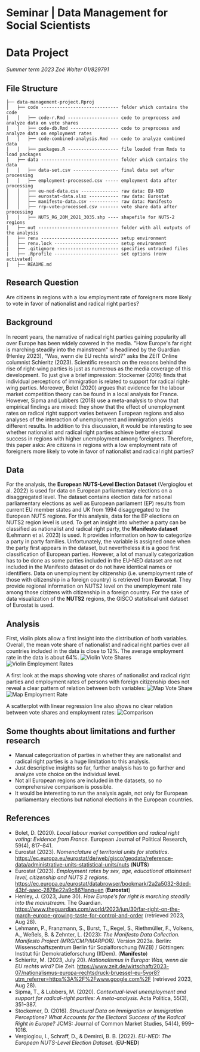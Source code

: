 # Seminar | Data Management for Social Scientists 
# Data Project 

*Summer term 2023*
*Zoé Wolter*
*01/829791*

## File Structure

```
├── data-management-project.Rproj
│   ├── code ----------------------------- folder which contains the code
│   │   ├── code-r.Rmd ------------------- code to preprocess and analyze data on vote shares 
│   │   ├── code-db.Rmd ------------------ code to preprocess and analyze data on employment rates
│   │   ├── code-combined-analysis.Rmd --- code to analyze combined data
│   │   ├── packages.R ------------------- file loaded from Rmds to load packages 
│   ├── data ----------------------------- folder which contains the data
│   │   ├── data-set.csv ----------------- final data set after processing 
│   │   ├── employment-processed.csv ----- employment data after processing 
│   │   ├── eu-ned-data.csv -------------- raw data: EU-NED
│   │   ├── eurostat-data.xlsx ----------- raw data: Eurostat
│   │   ├── manifesto-data.csv ----------- raw data: Manifesto
│   │   ├── rrp-vote-processed.csv ------- vote share data after processing
│   │   ├── NUTS_RG_20M_2021_3035.shp ---- shapefile for NUTS-2 regions
│   ├── out ------------------------------ folder with all outputs of the analysis
│   ├── renv ----------------------------- setup environment 
│   ├── renv.lock ------------------------ setup environment 
|   ├── .gitignore ----------------------- specifies untracked files 
|   ├── .Rprofile ------------------------ set options (renv activated)
|   ├── README.md
```

## Research Question
Are citizens in regions with a low employment rate of foreigners more likely to vote in favor of nationalist and radical right parties?

## Background
In recent years, the narrative of radical right parties gaining popularity all over Europe has been widely covered in the media. "How Europe's far right is marching steadily into the mainstream" is headlined by the Guardian (Henley 2023), "Was, wenn die EU rechts wird?" asks the ZEIT Online columnist Schieritz (2023). Scientific research on the reasons behind the rise of right-wing parties is just as numerous as the media coverage of this development. To just give a brief impression: Stockemer (2016) finds that individual perceptions of immigration is related to support for radical right-wing parties. Moreover, Bolet (2020) argues that evidence for the labour market competition theory can be found in a local analysis for France. However, Sipma and Lubbers (2018) use a meta-analysis to show that empirical findings are mixed: they show that the effect of unemployment rates on radical right support varies between European regions and also analyses of the interaction of unemployment and immigration yields different results. In addition to this discussion, it would be interesting to see whether nationalist and radical right parties achieve better electoral success in regions with higher unemployment among foreigners. Therefore, this paper asks: Are citizens in regions with a low employment rate of foreigners more likely to vote in favor of nationalist and radical right parties?

## Data
For the analysis, the **European NUTS-Level Election Dataset** (Vergioglou et al. 2022) is used for data on European parliamentary elections on a disaggregated level. The dataset contains election data for national parliamentary elections as well as European parliament (EP) results from current EU member states and UK from 1994 disaggregated to the European NUTS regions. For this analysis, data for the EP elections on NUTS2 region level is used. To get an insight into whether a party can be classified as nationalist and radical right party, the **Manifesto dataset** (Lehmann et al. 2023) is used. It provides information on how to categorize a party in party families. Unfortunately, the variable is assigned once when the party first appears in the dataset, but nevertheless it is a good first classification of European parties. However, a lot of manually categorization has to be done as some parties included in the EU-NED dataset are not included in the Manifesto dataset or do not have identical names or identifiers. Data on unemployment by citizenship (i.e. unemployment rate of those with citizenship in a foreign country) is retrieved from **Eurostat**. They provide regional information on NUTS2 level on the unemployment rate among those cizizens with citizenship in a foreign country. For the sake of data visualization of the **NUTS2** regions, the GISCO statistical unit dataset of Eurostat is used.

## Analysis

First, violin plots allow a first insight into the distribution of both variables. Overall, the mean vote share of nationalist and radical right parties over all countries included in the data is close to 12%. The average employment rate in the data is about 64%.
![Violin Vote Shares](https://github.com/ZoeWolter/data-management-project/blob/main/out/vote-shares-rrp.png?raw=true)
![Violin Employment Rates](https://github.com/ZoeWolter/data-management-project/blob/main/out/employment-rates.png?raw=true)

A first look at the maps showing vote shares of nationalist and radical right parties and employment rates of persons with foreign citizenship does not reveal a clear pattern of relation between both variables:
![Map Vote Share](https://github.com/ZoeWolter/data-management-project/blob/main/out/vote-shares-rrp-map.png?raw=true)
![Map Employment Rate](https://github.com/ZoeWolter/data-management-project/blob/main/out/employment-rates-map.png?raw=true)

A scatterplot with linear regression line also shows no clear relation between vote shares and employment rates:
![Comparison](https://github.com/ZoeWolter/data-management-project/blob/main/out/employment-voteshares.png?raw=true)

## Some thoughts about limitations and further research
- Manual categorization of parties in whether they are nationalist and radical right parties is a huge limitation to this analysis.
- Just descriptive insights so far, further analysis has to go further and analyze vote choice on the individual level. 
- Not all European regions are included in the datasets, so no comprehensive comparison is possible.
- It would be interesting to run the analysis again, not only for European parliamentary elections but national elections in the European countries. 

## References
- Bolet, D. (2020). *Local labour market competition and radical right voting: Evidence from France.* European Journal of Political Research, 59(4), 817–841. 
- Eurostat (2023). *Nomenclature of territorial units for statistics*. https://ec.europa.eu/eurostat/de/web/gisco/geodata/reference-data/administrative-units-statistical-units/nuts (**NUTS**)
- Eurostat (2023). *Employment rates by sex, age, educational attainment level, citizenship and NUTS 2 regions*. https://ec.europa.eu/eurostat/databrowser/bookmark/2a2a5032-8ded-43bf-aaec-2878e22a9c86?lang=en (**Eurostat**)
- Henley, J. (2023, June 30). *How Europe’s far right is marching steadily into the mainstream.* The Guardian. https://www.theguardian.com/world/2023/jun/30/far-right-on-the-march-europe-growing-taste-for-control-and-order (retrieved 2023, Aug 28).
- Lehmann, P., Franzmann, S., Burst, T., Regel, S., Riethmüller, F., Volkens, A., Weßels, B. & Zehnter, L. (2023): *The Manifesto Data Collection. Manifesto Project (MRG/CMP/MARPOR).* Version 2023a. Berlin: Wissenschaftszentrum Berlin für Sozialforschung (WZB) / Göttingen: Institut für Demokratieforschung (IfDem). (**Manifesto**)
- Schieritz, M. (2023, July 20). *Nationalismus in Europa: Was, wenn die EU rechts wird?* Die Zeit. https://www.zeit.de/wirtschaft/2023-07/nationalismus-europa-rechtsdruck-bruessel-eu-5vor8?utm_referrer=https%3A%2F%2Fwww.google.com%2F (retrieved 2023, Aug 28).
- Sipma, T., & Lubbers, M. (2020). *Contextual-level unemployment and support for radical-right parties: A meta-analysis.* Acta Politica, 55(3), 351–387.
- Stockemer, D. (2016). *Structural Data on Immigration or Immigration Perceptions? What Accounts for the Electoral Success of the Radical Right in Europe?* JCMS: Journal of Common Market Studies, 54(4), 999–1016.
- Vergioglou, I., Schraff, D., & Demirci, B. B. (2022). *EU-NED: The European NUTS-Level Election Dataset.* (**EU-NED**)


